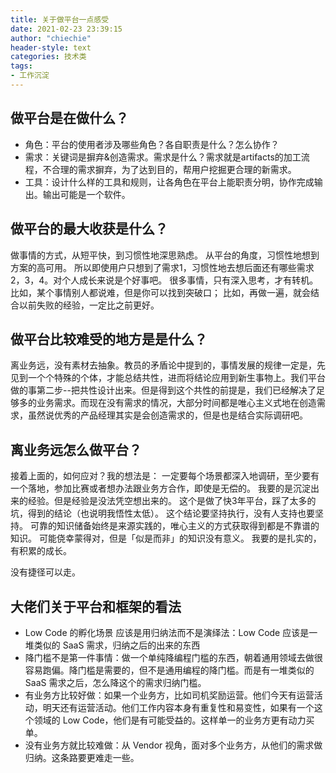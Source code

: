 ```yaml
---
title: 关于做平台一点感受
date: 2021-02-23 23:39:15
author: "chiechie"
header-style: text
categories: 技术类
tags:
- 工作沉淀
---
```



## 做平台是在做什么？
- 角色：平台的使用者涉及哪些角色？各自职责是什么？怎么协作？
- 需求：关键词是摒弃&创造需求。需求是什么？需求就是artifacts的加工流程，不合理的需求摒弃，为了达到目的，帮用户挖掘更合理的新需求。
- 工具：设计什么样的工具和规则，让各角色在平台上能职责分明，协作完成输出。输出可能是一个软件。

## 做平台的最大收获是什么？
做事情的方式，从短平快，到习惯性地深思熟虑。
从平台的角度，习惯性地想到方案的高可用。
所以即使用户只想到了需求1，习惯性地去想后面还有哪些需求2，3，4。对个人成长来说是个好事吧。
很多事情，只有深入思考，才有转机。
比如，某个事情别人都说难，但是你可以找到突破口；
比如，再做一遍，就会结合以前失败的经验，一定比之前更好。

## 做平台比较难受的地方是是什么？
离业务远，没有素材去抽象。教员的矛盾论中提到的，事情发展的规律一定是，先见到一个个特殊的个体，才能总结共性，进而将结论应用到新生事物上。我们平台做的事第二步--把共性设计出来。但是得到这个共性的前提是，我们已经解决了足够多的业务需求。而现在没有需求的情况，大部分时间都是唯心主义式地在创造需求，虽然说优秀的产品经理其实是会创造需求的，但是也是结合实际调研吧。

## 离业务远怎么做平台？
接着上面的，如何应对？我的想法是：
一定要每个场景都深入地调研，至少要有一个落地，参加比赛或者想办法跟业务方合作，即使是无偿的。 我要的是沉淀出来的经验。但是经验是没法凭空想出来的。
这个是做了快3年平台，踩了太多的坑，得到的结论（也说明我悟性太低）。
这个结论要坚持执行，没有人支持也要坚持。
可靠的知识储备始终是来源实践的，唯心主义的方式获取得到都是不靠谱的知识。
可能侥幸蒙得对，但是「似是而非」的知识没有意义。
我要的是扎实的，有积累的成长。

没有捷径可以走。

## 大佬们关于平台和框架的看法
- Low Code 的孵化场景 应该是用归纳法而不是演绎法：Low Code 应该是一堆类似的 SaaS 需求，归纳之后的出来的东西
- 降门槛不是第一件事情：做一个单纯降编程门槛的东西，朝着通用领域去做很容易跑偏。降门槛是需要的，但不是通用编程的降门槛。而是有一堆类似的 SaaS 需求之后，怎么降这个的需求归纳门槛。
- 有业务方比较好做：如果一个业务方，比如司机奖励运营。他们今天有运营活动，明天还有运营活动。他们工作内容本身有重复性和易变性，如果有一个这个领域的 Low Code，他们是有可能受益的。这样单一的业务方更有动力买单。
- 没有业务方就比较难做：从 Vendor 视角，面对多个业务方，从他们的需求做归纳。这条路要更难走一些。

